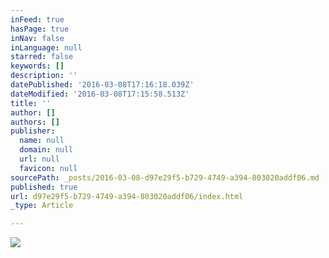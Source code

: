 ```yaml
---
inFeed: true
hasPage: true
inNav: false
inLanguage: null
starred: false
keywords: []
description: ''
datePublished: '2016-03-08T17:16:18.039Z'
dateModified: '2016-03-08T17:15:58.513Z'
title: ''
author: []
authors: []
publisher:
  name: null
  domain: null
  url: null
  favicon: null
sourcePath: _posts/2016-03-08-d97e29f5-b729-4749-a394-803020addf06.md
published: true
url: d97e29f5-b729-4749-a394-803020addf06/index.html
_type: Article

---
```

![](https://the-grid-user-content.s3-us-west-2.amazonaws.com/8dccbd02-336e-405b-bc02-ce7f049a63c7.jpg)